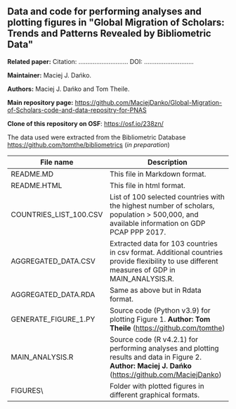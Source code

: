 ## Data and code for performing analyses and plotting figures in "Global Migration of Scholars: Trends and Patterns Revealed by Bibliometric Data"

**Related paper:** Citation: ............................ DOI: ............................

**Maintainer:** Maciej J. Dańko.

**Authors:** Maciej J. Dańko and Tom Theile.

**Main repository page:** <https://github.com/MaciejDanko/Global-Migration-of-Scholars-code-and-data-repositry-for-PNAS>

**Clone of this repository on OSF**: <https://osf.io/238zn/>

The data used were extracted from the Bibliometric Database <https://github.com/tomthe/bibliometrics> (*in preparation*)

| File name              | Description                                                                                                                                                  |
|------------------------|--------------------------------------------------------------------------------------------------------------------------------------------------------------|
| README.MD              | This file in Markdown format.                                                                                                                                |
| README.HTML            | This file in html format.                                                                                                                                    |
| COUNTRIES_LIST_100.CSV | List of 100 selected countries with the highest number of scholars, population \> 500,000, and available information on GDP PCAP PPP 2017.                   |
| AGGREGATED_DATA.CSV    | Extracted data for 103 countries in csv format. Additional countries provide flexibility to use different measures of GDP in MAIN_ANALYSIS.R.                |
| AGGREGATED_DATA.RDA    | Same as above but in Rdata format.                                                                                                                           |
| GENERATE_FIGURE_1.PY   | Source code (Python v3.9) for plotting Figure 1. **Author:** **Tom Theile** (<https://github.com/tomthe>)                                                    |
| MAIN_ANALYSIS.R        | Source code (R v4.2.1) for performing analyses and plotting results and data in Figure 2. **Author:** **Maciej J. Dańko** (<https://github.com/MaciejDanko>) |
| FIGURES\\              | Folder with plotted figures in different graphical formats.                                                                                                  |
